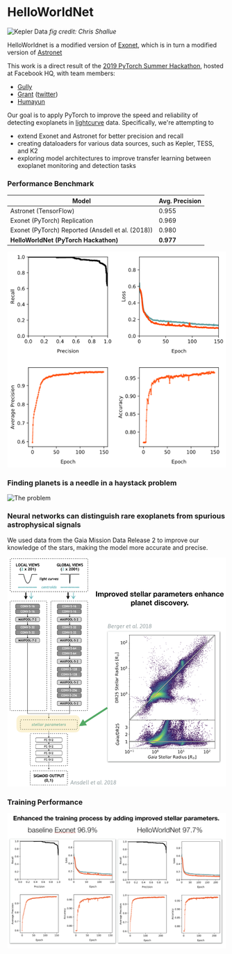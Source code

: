 # HelloWorldNet

![Kepler Data](https://github.com/google-research/exoplanet-ml/raw/master/exoplanet-ml/astronet/docs/transit.gif)
*fig credit: Chris Shallue*

HelloWorldnet is a modified version of [Exonet](https://gitlab.com/frontierdevelopmentlab/exoplanets/exonet-pytorch), which is in turn a modified version of [Astronet](https://github.com/tensorflow/models/tree/master/research/astronet)

This work is a direct result of the [2019 PyTorch Summer Hackathon](https://info.devpost.com/pytorchmpkrules), hosted at Facebook HQ, with team members:

- [Gully](https://github.com/gully)
- [Grant](https://github.com/GrantRVD) ([twitter](https://twitter.com/usethespacebar))
- [Humayun](https://github.com/humayun)

Our goal is to apply PyTorch to improve the speed and reliability of detecting exoplanets in [lightcurve](https://imagine.gsfc.nasa.gov/features/yba/M31_velocity/lightcurve/lightcurve_more.html) data. Specifically, we're attempting to

- extend Exonet and Astronet for better precision and recall
- creating dataloaders for various data sources, such as Kepler, TESS, and K2
- exploring model architectures to improve transfer learning between exoplanet monitoring and detection tasks

### Performance Benchmark

| Model | Avg. Precision |
| --  | -- |
|Astronet (TensorFlow) | 0.955|
|Exonet (PyTorch) Replication| 0.969|
|Exonet (PyTorch) Reported (Ansdell et al. (2018))| 0.980 |
|**HelloWorldNet (PyTorch Hackathon)**| **0.977**|

![Training Curves for HelloWorldNet](./graphs/Training.png)

### Finding planets is a needle in a haystack problem

![The problem](https://keplerscience.arc.nasa.gov/images/shareable_-_kepler_-_numbers_12may2015-2_1041sq.jpeg)


### Neural networks can distinguish rare exoplanets from spurious astrophysical signals

We used data from the Gaia Mission Data Release 2 to improve our knowledge of the stars, making the model more accurate and precise.

![PyTorch Helps](graphs/gaiaDR2_neural_network.png)


### Training Performance

![how we did](graphs/pytorch_hackathon_performance.png)
